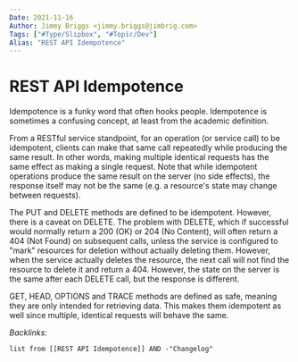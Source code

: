 ```yaml
---
Date: 2021-11-16
Author: Jimmy Briggs <jimmy.briggs@jimbrig.com>
Tags: ["#Type/Slipbox", "#Topic/Dev"]
Alias: "REST API Idempotence"
---
```


# REST API Idempotence

Idempotence is a funky word that often hooks people. Idempotence is sometimes a confusing concept, at least from the academic definition.

From a RESTful service standpoint, for an operation (or service call) to be idempotent, clients can make that same call repeatedly while producing the same result. In other words, making multiple identical requests has the same effect as making a single request. Note that while idempotent operations produce the same result on the server (no side effects), the response itself may not be the same (e.g. a resource's state may change between requests).

The PUT and DELETE methods are defined to be idempotent. However, there is a caveat on DELETE. The problem with DELETE, which if successful would normally return a 200 (OK) or 204 (No Content), will often return a 404 (Not Found) on subsequent calls, unless the service is configured to "mark" resources for deletion without actually deleting them. However, when the service actually deletes the resource, the next call will not find the resource to delete it and return a 404. However, the state on the server is the same after each DELETE call, but the response is different.

GET, HEAD, OPTIONS and TRACE methods are defined as safe, meaning they are only intended for retrieving data. This makes them idempotent as well since multiple, identical requests will behave the same.

*Backlinks:*

```dataview
list from [[REST API Idempotence]] AND -"Changelog"
```